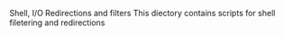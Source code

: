 Shell, I/O Redirections and filters
This diectory contains scripts for shell filetering and redirections

